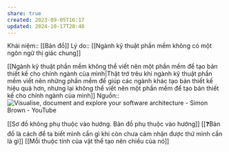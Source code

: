 ```yaml
---
share: true
created: 2023-09-05T16:17
updated: 2024-10-17T20:40
---
```

Khái niệm:: [[Bản đồ]]
Lý do:: [[Ngành kỹ thuật phần mềm không có một ngôn ngữ thị giác chung]] 

[[Ngành kỹ thuật phần mềm không thể viết nên một phần mềm để tạo bản thiết kế cho chính ngành của mình|Thật trớ trêu khi ngành kỹ thuật phần mềm viết nên những phần mềm để giúp các ngành khác tạo bản thiết kế hiệu quả hơn, nhưng lại không thể viết nên một phần mềm để tạo bản thiết kế cho chính ngành của mình]]
Nguồn:: ![Visualise, document and explore your software architecture - Simon Brown - YouTube](https://youtu.be/Ym9nhVZs89o?si=VFspKff5BpUvvQSH)

[[Sơ đồ không phụ thuộc vào hướng. Bản đồ phụ thuộc vào hướng]]
[[❓Bản đồ là cách để ta biết mình cần gì khi còn chưa cảm nhận được thứ mình cần là gì]]
[[Mỗi thuộc tính của vật thể tạo nên chiều của nó]]